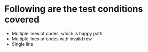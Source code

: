 # Following are the test conditions covered
* Multiple lines of codes, which is happy path
* Multiple lines of codes with invalid row
* Single line

